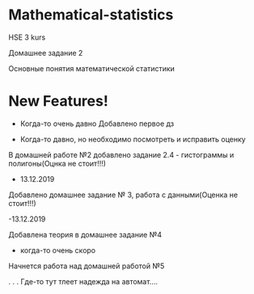 # Mathematical-statistics
HSE 3 kurs

Домашнее задание 2

Основные понятия математической статистики


# New Features!

- Когда-то  очень давно
  Добавлено первое дз

- Когда-то  давно, но необходимо посмотреть и исправить оценку

В домашней работе №2 добавлено задание 2.4 - гистограммы и полигоны(Оцнка не стоит!!!)

- 13.12.2019

Добавлено домашнее задание № 3, работа с данными(Оценка не стоит!!!)

-13.12.2019

Добавлена теория  в домашнее задание №4 

- когда-то очень скоро

Начнется работа над домашней работой №5

.
.
.
Где-то тут тлеет надежда на автомат....

